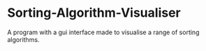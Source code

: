 # Sorting-Algorithm-Visualiser
A program with a gui interface made to visualise a range of sorting algorithms.
